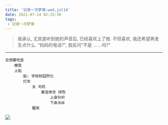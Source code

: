 ```yaml
---
title: '记录一次梦境-wed,jul14'
date: 2021-07-14 02:33:50
tags:
 - 记录一次梦境
---
```


> 我承认, 尤其是听到她的声音后, 已经喜欢上了她. 不但喜欢, 我还希望再发生点什么. "妈妈的电话?",  我反问"不是 ... ...吗?"
<!-- more-->
---

```
总想要吃饭
	晚饭
	上船
		船: 学校校园所化
		打车
			女 司机
				着连体衣 绿色
					上身针织
					下身冰丝
			醒来

```

![](https://cdn.jsdelivr.net/gh/Te-chen/figurebed01/20210731025811.png)